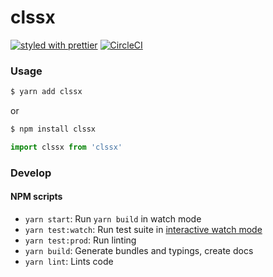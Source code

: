 # clssx

[![styled with prettier](https://img.shields.io/badge/styled_with-prettier-ff69b4.svg)](https://github.com/prettier/prettier)
[![CircleCI](https://circleci.com/gh/matheusps/clssx.svg?style=svg)](https://circleci.com/gh/matheusps/clssx)

### Usage

```bash
$ yarn add clssx
```

or

```bash
$ npm install clssx
```

```javascript
import clssx from 'clssx'
```

### Develop

#### NPM scripts

- `yarn start`: Run `yarn build` in watch mode
- `yarn test:watch`: Run test suite in [interactive watch mode](http://facebook.github.io/jest/docs/cli.html#watch)
- `yarn test:prod`: Run linting
- `yarn build`: Generate bundles and typings, create docs
- `yarn lint`: Lints code

